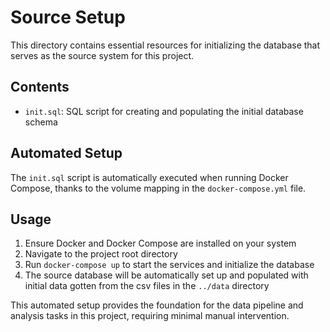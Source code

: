 # Source Setup

This directory contains essential resources for initializing the database that serves as the source system for this project.

## Contents

- `init.sql`: SQL script for creating and populating the initial database schema

## Automated Setup

The `init.sql` script is automatically executed when running Docker Compose, thanks to the volume mapping in the `docker-compose.yml` file.

## Usage

1. Ensure Docker and Docker Compose are installed on your system
2. Navigate to the project root directory
3. Run `docker-compose up` to start the services and initialize the database
4. The source database will be automatically set up and populated with initial data gotten from the 
    csv files in the `../data` directory

This automated setup provides the foundation for the data pipeline and analysis tasks in this project, requiring minimal manual intervention.
